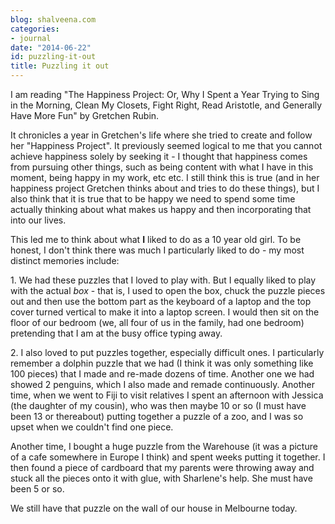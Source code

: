 ```yaml
---
blog: shalveena.com
categories:
- journal
date: "2014-06-22"
id: puzzling-it-out
title: Puzzling it out
---
```


I am reading "The Happiness Project: Or, Why I Spent a Year Trying to Sing in the Morning, Clean My Closets, Fight Right, Read Aristotle, and Generally Have More Fun" by Gretchen Rubin.  
  
It chronicles a year in Gretchen's life where she tried to create and follow her "Happiness Project". It previously seemed logical to me that you cannot achieve happiness solely by seeking it - I thought that happiness comes from pursuing other things, such as being content with what I have in this moment, being happy in my work, etc etc. I still think this is true (and in her happiness project Gretchen thinks about and tries to do these things), but I also think that it is true that to be happy we need to spend some time actually thinking about what makes us happy and then incorporating that into our lives.  
  
This led me to think about what **I** liked to do as a 10 year old girl. To be honest, I don't think there was much I particularly liked to do - my most distinct memories include:  
  
1\. We had these puzzles that I loved to play with. But I equally liked to play with the actual _box_ \- that is, I used to open the box, chuck the puzzle pieces out and then use the bottom part as the keyboard of a laptop and the top cover turned vertical to make it into a laptop screen. I would then sit on the floor of our bedroom (we, all four of us in the family, had one bedroom) pretending that I am at the busy office typing away.  
  
2\. I also loved to put puzzles together, especially difficult ones. I particularly remember a dolphin puzzle that we had (I think it was only something like 100 pieces) that I made and re-made dozens of time. Another one we had showed 2 penguins, which I also made and remade continuously. Another time, when we went to Fiji to visit relatives I spent an afternoon with Jessica (the daughter of my cousin), who was then maybe 10 or so (I must have been 13 or thereabout) putting together a puzzle of a zoo, and I was so upset when we couldn't find one piece.  
  
Another time, I bought a huge puzzle from the Warehouse (it was a picture of a cafe somewhere in Europe I think) and spent weeks putting it together. I then found a piece of cardboard that my parents were throwing away and stuck all the pieces onto it with glue, with Sharlene's help. She must have been 5 or so.  
  
We still have that puzzle on the wall of our house in Melbourne today.
